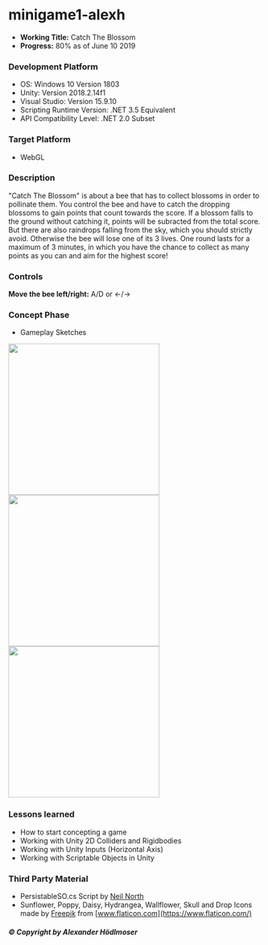 # minigame1-alexh

* **Working Title:** Catch The Blossom
* **Progress:** 80% as of June 10 2019

### Development Platform
  * OS: Windows 10 Version 1803
  * Unity: Version 2018.2.14f1
  * Visual Studio: Version 15.9.10
  * Scripting Runtime Version: .NET 3.5 Equivalent
  * API Compatibility Level: .NET 2.0 Subset

### Target Platform
  * WebGL

### Description 

"Catch The Blossom" is about a bee that has to collect blossoms in order to pollinate them. You control the bee and have to catch the dropping blossoms to gain points that count towards the score. If a blossom falls to the ground without catching it, points will be subracted from the total score. But there are also raindrops falling from the sky, which you should strictly avoid. Otherwise the bee will lose one of its 3 lives. One round lasts for a maximum of 3 minutes, in which you have the chance to collect as many points as you can and aim for the highest score!

### Controls

**Move the bee left/right:** A/D or ←/→

### Concept Phase

- Gameplay Sketches
<div>
<img src="./Screenshots/ConceptSketch1.jpg" width="300">
</div>
<div>
<img src="./Screenshots/ConceptSketch2.jpg" width="300">
</div>
<div>
<img src="./Screenshots/ConceptSketch3.jpg" width="300">
</div>

### Lessons learned
- How to start concepting a game
- Working with Unity 2D Colliders and Rigidbodies
- Working with Unity Inputs (Horizontal Axis)
- Working with Scriptable Objects in Unity

### Third Party Material
- PersistableSO.cs Script by [Neil North](https://github.com/northy179)
- Sunflower, Poppy, Daisy, Hydrangea, Wallflower, Skull and Drop Icons made by [Freepik](https://www.freepik.com/) from [www.flaticon.com](https://www.flaticon.com/)

##### © Copyright by Alexander Hödlmoser